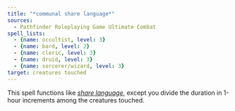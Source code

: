 ```yaml
---
title: "*communal share language*"
sources:
  - Pathfinder Roleplaying Game Ultimate Combat
spell_lists:
  - {name: occultist, level: 3}
  - {name: bard, level: 2}
  - {name: cleric, level: 3}
  - {name: druid, level: 3}
  - {name: sorcerer/wizard, level: 3}
target: creatures touched
---
```


This spell functions like [*share language*](/spells/share-language/), except you divide the duration in 1-hour increments among the creatures touched.

